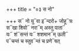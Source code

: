 +++
title = "०३ स नो"

+++
स᳓ नो यु᳓वा इ᳓न्दरो+ जोहू᳓त्रः  
स᳓खा शिवो᳓ नरा᳓म् अस्तु पाता᳓  
यः᳓ शं᳓सन्तं यः᳓ शशमान᳓म् ऊती᳓  
प᳓चन्तं च स्तुव᳓न्तं च प्रणे᳓षत्